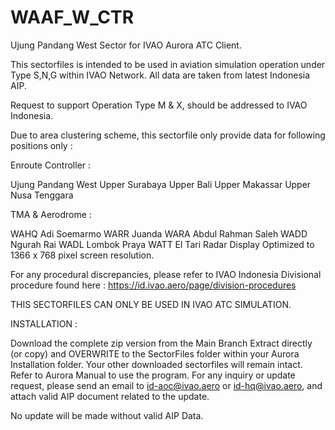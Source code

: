 # WAAF_W_CTR
Ujung Pandang West Sector for IVAO Aurora ATC Client.

This sectorfiles is intended to be used in aviation simulation operation under Type S,N,G within IVAO Network. All data are taken from latest Indonesia AIP.

Request to support Operation Type M & X, should be addressed to IVAO Indonesia.

Due to area clustering scheme, this sectorfile only provide data for following positions only :

Enroute Controller :

Ujung Pandang West
Upper Surabaya
Upper Bali
Upper Makassar
Upper Nusa Tenggara


TMA & Aerodrome :

WAHQ Adi Soemarmo
WARR Juanda
WARA Abdul Rahman Saleh
WADD Ngurah Rai
WADL Lombok Praya
WATT El Tari
Radar Display Optimized to 1366 x 768 pixel screen resolution.

For any procedural discrepancies, please refer to IVAO Indonesia Divisional procedure found here : https://id.ivao.aero/page/division-procedures

THIS SECTORFILES CAN ONLY BE USED IN IVAO ATC SIMULATION.

INSTALLATION :

Download the complete zip version from the Main Branch
Extract directly (or copy) and OVERWRITE to the SectorFiles folder within your Aurora Installation folder. Your other downloaded sectorfiles will remain intact.
Refer to Aurora Manual to use the program.
For any inquiry or update request, please send an email to id-aoc@ivao.aero or id-hq@ivao.aero, and attach valid AIP document related to the update.

No update will be made without valid AIP Data.
